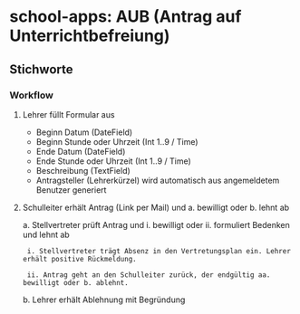 # school-apps: AUB (Antrag auf Unterrichtbefreiung)
## Stichworte
### Workflow

1.  Lehrer füllt Formular aus

    - Beginn Datum (DateField)
    - Beginn Stunde oder Uhrzeit (Int 1..9 / Time)
    - Ende Datum (DateField)
    - Ende Stunde oder Uhrzeit (Int 1..9 / Time)
    - Beschreibung (TextField)
    - Antragsteller (Lehrerkürzel) wird automatisch aus angemeldetem Benutzer generiert

2.  Schulleiter erhält Antrag (Link per Mail) und a. bewilligt oder b. lehnt ab

    a. Stellvertreter prüft Antrag und i. bewilligt oder ii. formuliert Bedenken und lehnt ab
    
         i. Stellvertreter trägt Absenz in den Vertretungsplan ein. Lehrer erhält positive Rückmeldung.  
       
         ii. Antrag geht an den Schulleiter zurück, der endgültig aa. bewilligt oder b. ablehnt.

    b. Lehrer erhält Ablehnung mit Begründung

